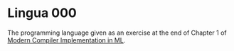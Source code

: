 # Lingua 000

The programming language given as an exercise at the end of Chapter 1 of [Modern
Compiler Implementation in ML][0].

[0]: http://www.amazon.com/Modern-Compiler-Implementation-Andrew-Appel/dp/0521607647/

